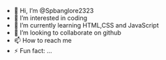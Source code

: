 - 👋 Hi, I’m @Spbanglore2323
- 👀 I’m interested in coding 
- 🌱 I’m currently learning HTML,CSS and JavaScript 
- 💞️ I’m looking to collaborate on github
- 📫 How to reach me 
- ⚡ Fun fact: ...

<!---
Spbanglore2323/Spbanglore2323 is a ✨ special ✨ repository because its `README.md` (this file) appears on your GitHub profile.
You can click the Preview link to take a look at your changes.
--->
